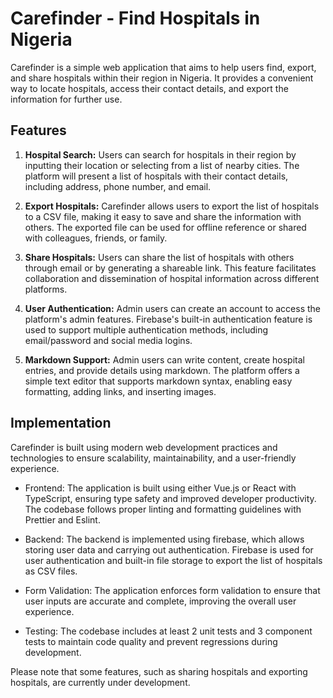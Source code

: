 # Carefinder - Find Hospitals in Nigeria

Carefinder is a simple web application that aims to help users find, export, and share hospitals within their region in Nigeria. It provides a convenient way to locate hospitals, access their contact details, and export the information for further use.

## Features

1. **Hospital Search:** Users can search for hospitals in their region by inputting their location or selecting from a list of nearby cities. The platform will present a list of hospitals with their contact details, including address, phone number, and email.

2. **Export Hospitals:** Carefinder allows users to export the list of hospitals to a CSV file, making it easy to save and share the information with others. The exported file can be used for offline reference or shared with colleagues, friends, or family.

3. **Share Hospitals:** Users can share the list of hospitals with others through email or by generating a shareable link. This feature facilitates collaboration and dissemination of hospital information across different platforms.

4. **User Authentication:** Admin users can create an account to access the platform's admin features. Firebase's built-in authentication feature is used to support multiple authentication methods, including email/password and social media logins.

5. **Markdown Support:** Admin users can write content, create hospital entries, and provide details using markdown. The platform offers a simple text editor that supports markdown syntax, enabling easy formatting, adding links, and inserting images.

## Implementation

Carefinder is built using modern web development practices and technologies to ensure scalability, maintainability, and a user-friendly experience.

- Frontend: The application is built using either Vue.js or React with TypeScript, ensuring type safety and improved developer productivity. The codebase follows proper linting and formatting guidelines with Prettier and Eslint.

- Backend: The backend is implemented using firebase, which allows storing user data and carrying out authentication. Firebase is used for user authentication and built-in file storage to export the list of hospitals as CSV files.

- Form Validation: The application enforces form validation to ensure that user inputs are accurate and complete, improving the overall user experience.

- Testing: The codebase includes at least 2 unit tests and 3 component tests to maintain code quality and prevent regressions during development.


Please note that some features, such as sharing hospitals and exporting hospitals, are currently under development. 
